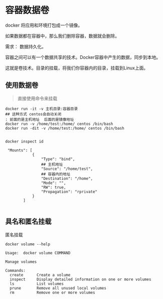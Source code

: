 # 容器数据卷



docker 将应用和环境打包成一个镜像。

如果数据都在容器中，那么我们删除容器，数据就会删除。

需求： 数据持久化。

容器之间可以有一个数据共享的技术。Docker容器中产生的数据，同步到本地。

这就是卷技术。目录的挂载，将我们你容器内的目录，挂载到Linux上面。



## 使用数据卷

> 直接使用命令来挂载

```shell
docker run -it -v 主机目录:容器目录
## 这种方式 centos会自动关闭
: 前面的是主机地址  后面的是镜像地址
docker run -v /home/test:/home/ centos /bin/bash
docker run -dit -v /home/test:/home/ centos /bin/bash


docker inspect id

 "Mounts": [
            {
                "Type": "bind",
                ## 主机地址
                "Source": "/home/test",
                ## 容器内的地址
                "Destination": "/home",
                "Mode": "",
                "RW": true,
                "Propagation": "rprivate"
            }
        ]


```



## 具名和匿名挂载

匿名挂载

```shell
docker volume --help

Usage:  docker volume COMMAND

Manage volumes

Commands:
  create      Create a volume
  inspect     Display detailed information on one or more volumes
  ls          List volumes
  prune       Remove all unused local volumes
  rm          Remove one or more volumes

```

